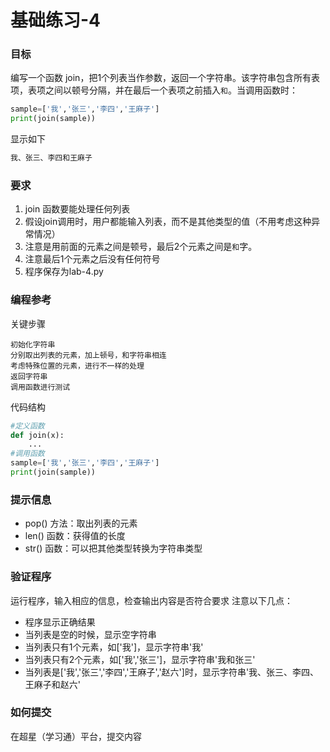 # 基础练习-4

### 目标
编写一个函数 join，把1个列表当作参数，返回一个字符串。该字符串包含所有表项，表项之间以顿号分隔，并在最后一个表项之前插入`和`。当调用函数时：
```python
sample=['我','张三','李四','王麻子']
print(join(sample))
```
显示如下
```sh
我、张三、李四和王麻子
```
### 要求
1. join 函数要能处理任何列表
2. 假设join调用时，用户都能输入列表，而不是其他类型的值（不用考虑这种异常情况）
3. 注意是用前面的元素之间是顿号，最后2个元素之间是`和`字。
4. 注意最后1个元素之后没有任何符号
5. 程序保存为lab-4.py

### 编程参考
关键步骤
```
初始化字符串
分别取出列表的元素，加上顿号，和字符串相连
考虑特殊位置的元素，进行不一样的处理
返回字符串
调用函数进行测试
```
代码结构
```python
#定义函数
def join(x):
    ...
#调用函数
sample=['我','张三','李四','王麻子']
print(join(sample))
```

### 提示信息
- pop() 方法：取出列表的元素
- len() 函数：获得值的长度
- str() 函数：可以把其他类型转换为字符串类型

### 验证程序
运行程序，输入相应的信息，检查输出内容是否符合要求
注意以下几点：
- 程序显示正确结果
- 当列表是空的时候，显示空字符串
- 当列表只有1个元素，如['我']，显示字符串'我'
- 当列表只有2个元素，如['我','张三']，显示字符串'我和张三'
- 当列表是['我','张三','李四','王麻子','赵六']时，显示字符串'我、张三、李四、王麻子和赵六'

### 如何提交
在超星（学习通）平台，提交内容